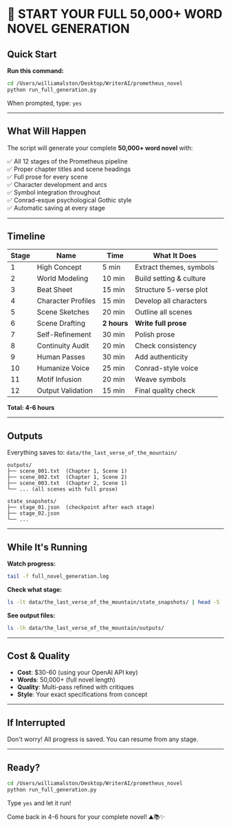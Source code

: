 # 🚀 START YOUR FULL 50,000+ WORD NOVEL GENERATION

## Quick Start

**Run this command:**

```bash
cd /Users/williamalston/Desktop/WriterAI/prometheus_novel
python run_full_generation.py
```

When prompted, type: `yes`

---

## What Will Happen

The script will generate your complete **50,000+ word novel** with:

✅ All 12 stages of the Prometheus pipeline  
✅ Proper chapter titles and scene headings  
✅ Full prose for every scene  
✅ Character development and arcs  
✅ Symbol integration throughout  
✅ Conrad-esque psychological Gothic style  
✅ Automatic saving at every stage  

---

## Timeline

| Stage | Name | Time | What It Does |
|-------|------|------|--------------|
| 1 | High Concept | 5 min | Extract themes, symbols |
| 2 | World Modeling | 10 min | Build setting & culture |
| 3 | Beat Sheet | 15 min | Structure 5-verse plot |
| 4 | Character Profiles | 15 min | Develop all characters |
| 5 | Scene Sketches | 20 min | Outline all scenes |
| 6 | Scene Drafting | **2 hours** | **Write full prose** |
| 7 | Self-Refinement | 30 min | Polish prose |
| 8 | Continuity Audit | 20 min | Check consistency |
| 9 | Human Passes | 30 min | Add authenticity |
| 10 | Humanize Voice | 25 min | Conrad-style voice |
| 11 | Motif Infusion | 20 min | Weave symbols |
| 12 | Output Validation | 15 min | Final quality check |

**Total: 4-6 hours**

---

## Outputs

Everything saves to: `data/the_last_verse_of_the_mountain/`

```
outputs/
├── scene_001.txt  (Chapter 1, Scene 1)
├── scene_002.txt  (Chapter 1, Scene 2)
├── scene_003.txt  (Chapter 2, Scene 1)
└── ... (all scenes with full prose)

state_snapshots/
├── stage_01.json  (checkpoint after each stage)
├── stage_02.json
└── ...
```

---

## While It's Running

**Watch progress:**
```bash
tail -f full_novel_generation.log
```

**Check what stage:**
```bash
ls -lt data/the_last_verse_of_the_mountain/state_snapshots/ | head -5
```

**See output files:**
```bash
ls -lh data/the_last_verse_of_the_mountain/outputs/
```

---

## Cost & Quality

- **Cost**: $30-60 (using your OpenAI API key)
- **Words**: 50,000+ (full novel length)
- **Quality**: Multi-pass refined with critiques
- **Style**: Your exact specifications from concept

---

## If Interrupted

Don't worry! All progress is saved. You can resume from any stage.

---

## Ready?

```bash
cd /Users/williamalston/Desktop/WriterAI/prometheus_novel
python run_full_generation.py
```

Type `yes` and let it run!

Come back in 4-6 hours for your complete novel! ⛰️📚✨

